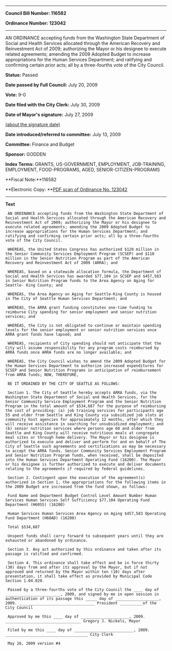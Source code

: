 

********

**Council Bill Number: 116582**
   
**Ordinance Number: 123042**
********

 AN ORDINANCE accepting funds from the Washington State Department of Social and Health Services allocated through the American Recovery and Reinvestment Act of 2009; authorizing the Mayor or his designee to execute related agreements; amending the 2009 Adopted Budget to increase appropriations for the Human Services Department; and ratifying and confirming certain prior acts; all by a three-fourths vote of the City Council.

**Status:** Passed
   
**Date passed by Full Council:** July 20, 2009
   
**Vote:** 9-0
   
**Date filed with the City Clerk:** July 30, 2009
   
**Date of Mayor's signature:** July 27, 2009
   
[(about the signature date)](/~public/approvaldate.htm)
   
   
   
**Date introduced/referred to committee:** July 13, 2009
   
**Committee:** Finance and Budget
   
**Sponsor:** GODDEN
   
   
**Index Terms:** GRANTS, US-GOVERNMENT, EMPLOYMENT, JOB-TRAINING, EMPLOYMENT, FOOD-PROGRAMS, AGED, SENIOR-CITIZEN-PROGRAMS

**Fiscal Note:**116582

**Electronic Copy: **[PDF scan of Ordinance No. 123042](/~archives/Ordinances/Ord_123042.pdf)

********

**Text**
   
```
 AN ORDINANCE accepting funds from the Washington State Department of Social and Health Services allocated through the American Recovery and Reinvestment Act of 2009; authorizing the Mayor or his designee to execute related agreements; amending the 2009 Adopted Budget to increase appropriations for the Human Services Department; and ratifying and confirming certain prior acts; all by a three-fourths vote of the City Council.

 WHEREAS, the United States Congress has authorized $120 million in the Senior Community Services Employment Program (SCSEP) and $110 million in the Senior Nutrition Program as part of the American Recovery and Reinvestment Act of 2009 (ARRA); and

 WHEREAS, based on a statewide allocation formula, the Department of Social and Health Services has awarded $77,104 in SCSEP and $457,583 in Senior Nutrition Program funds to the Area Agency on Aging for Seattle- King County; and

 WHEREAS, the Area Agency on Aging for Seattle-King County is housed in The City of Seattle Human Services Department; and

 WHEREAS, the ARRA grant funding constitutes one-time funding to reimburse City spending for senior employment and senior nutrition services; and

 WHEREAS, the City is not obligated to continue or maintain spending levels for the senior employment or senior nutrition services once ARRA grant funds have lapsed; and

 WHEREAS, recipients of City spending should not anticipate that the City will assume responsibility for any program costs reimbursed by ARRA funds once ARRA funds are no longer available; and

 WHEREAS, the City Council wishes to amend the 2009 Adopted Budget for the Human Services Department to authorize increased expenditures for SCSEP and Senior Nutrition Programs in anticipation of reimbursement from ARRA funds; NOW, THEREFORE,

 BE IT ORDAINED BY THE CITY OF SEATTLE AS FOLLOWS:

 Section 1. The City of Seattle hereby accepts ARRA funds, via the Washington State Department of Social and Health Services, for the Senior Community Service Employment Program and the Senior Nutrition Program in the total amount of $534,687 for the purpose of reimbursing the cost of providing: (a) job training services for participants age 55 and older from Seattle and King County via subsidized job slots at community host agencies for approximately 12 months, after which they will receive assistance in searching for unsubsidized employment; and (b) senior nutrition services where persons age 60 and older from Seattle and King County will receive nutritious meals at congregate meal sites or through home delivery. The Mayor or his designee is authorized to execute and deliver and perform for and on behalf of The City of Seattle such agreements and certifications as may be necessary to accept the ARRA funds. Senior Community Services Employment Program and Senior Nutrition Program funds, when received, shall be deposited into the Human Services Department Operating Fund (16200). The Mayor or his designee is further authorized to execute and deliver documents relating to the agreements if required by federal guidelines.

 Section 2. Contingent upon the execution of the agreement(s) authorized in Section 1, the appropriations for the following items in the 2009 Budget are increased from the fund shown, as follows:

 Fund Name and Department Budget Control Level Amount Number Human Services Human Services Self Sufficiency $77,104 Operating Fund Department (H60SS) (16200)

 Human Services Human Services Area Agency on Aging $457,583 Operating Fund Department (H60AD) (16200)

 Total $534,687

 Unspent funds shall carry forward to subsequent years until they are exhausted or abandoned by ordinance.

 Section 3. Any act authorized by this ordinance and taken after its passage is ratified and confirmed.

 Section 4. This ordinance shall take effect and be in force thirty (30) days from and after its approval by the Mayor, but if not approved and returned by the Mayor within ten (10) days after presentation, it shall take effect as provided by Municipal Code Section 1.04.020.

 Passed by a three-fourths vote of the City Council the ____ day of ________________________, 2009, and signed by me in open session in authentication of its passage this _____ day of ___________________, 2009. _________________________________ President __________of the City Council

 Approved by me this ____ day of _____________________, 2009. _________________________________ Gregory J. Nickels, Mayor

 Filed by me this ____ day of __________________________, 2009. ____________________________________ City Clerk

 May 26, 2009 version #4

```
